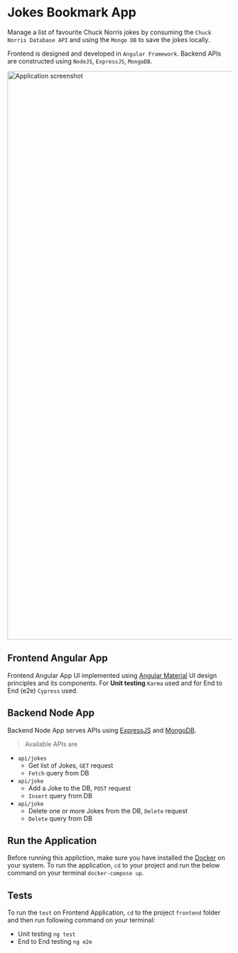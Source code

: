 # Jokes Bookmark App

 Manage a list of favourite Chuck Norris jokes by consuming the `Chuck Norris Database API` and using the `Mongo DB` to save the jokes locally.

 Frontend is designed and developed in `Angular Framework`. Backend APIs are constructed using `NodeJS`, `ExpressJS`, `MongoDB`.
 
 <img width="1276" alt="Application screenshot" src="https://user-images.githubusercontent.com/18414129/173233138-f74209f2-68c0-45a1-bc45-7a0bb31d7ca2.png">
 
 ## Frontend Angular App
 
  Frontend Angular App UI implemented using [Angular Material](https://material.angular.io/) UI design principles and its components. For **Unit testing** `Karma` used and for End to End (e2e) `Cypress` used.
  
  
 ## Backend Node App
 
  Backend Node App serves APIs using [ExpressJS](https://expressjs.com/) and [MongoDB](https://www.mongodb.com/). 
  
 > Available APIs are
   - `api/jokes` 
     - Get list of Jokes, `GET` request 
     - `Fetch` query from DB
   -  `api/joke`
      - Add a Joke to the DB, `POST` request
      - `Insert` query from DB
   -  `api/joke`
      - Delete one or more Jokes from the DB, `Delete` request
      - `Delete` query from DB
        
 ## Run the Application
 
  Before running this appliction, make sure you have installed the [Docker](https://www.docker.com/) on your system. To run the application, `cd` to your project and run the below command on your terminal `docker-compose up`.
  
## Tests
 
 To run the `test` on Frontend Application, `cd` to the project `frontend` folder and then run following command on your terminal:
   - Unit testing `ng test` 
   - End to End testing `ng e2e`


     
  
  
  
 
 
